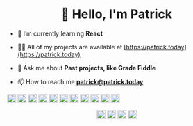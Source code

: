 <h1 align="center">👋 Hello, I'm Patrick</h1>

- 🌱 I’m currently learning **React**

- 👨‍💻 All of my projects are available at [https://patrick.today](https://patrick.today)

- 💬 Ask me about **Past projects, like Grade Fiddle**

- 📫 How to reach me **patrick@patrick.today**

<p align="left"><img src="https://devicons.github.io/devicon/devicon.git/icons/bootstrap/bootstrap-plain.svg" alt="bootstrap" width="20" height="20"/> <img src="https://devicons.github.io/devicon/devicon.git/icons/css3/css3-original-wordmark.svg" alt="css3" width="20" height="20"/> <img src="https://devicons.github.io/devicon/devicon.git/icons/d3js/d3js-original.svg" alt="d3js" width="20" height="20"/> <img src="https://devicons.github.io/devicon/devicon.git/icons/html5/html5-original-wordmark.svg" alt="html5" width="20" height="20"/> <img src="https://devicons.github.io/devicon/devicon.git/icons/java/java-original-wordmark.svg" alt="java" width="20" height="20"/> <img src="https://devicons.github.io/devicon/devicon.git/icons/javascript/javascript-original.svg" alt="javascript" width="20" height="20"/> <img src="https://devicons.github.io/devicon/devicon.git/icons/mysql/mysql-original-wordmark.svg" alt="mysql" width="20" height="20"/> <img src="https://devicons.github.io/devicon/devicon.git/icons/nodejs/nodejs-original-wordmark.svg" alt="nodejs" width="20" height="20"/> <img src="https://devicons.github.io/devicon/devicon.git/icons/python/python-original-wordmark.svg" alt="python" width="20" height="20"/> <img src="https://devicons.github.io/devicon/devicon.git/icons/oracle/oracle-original.svg" alt="oracle" width="20" height="20"/> <img src="https://devicons.github.io/devicon/devicon.git/icons/express/express-original-wordmark.svg" alt="express" width="20" height="20"/></p><p align="center">
<a href="https://linkedin.com/in/patrick-hultquist-7b8564176" target="blank"><img align="center" src="https://cdn.jsdelivr.net/npm/simple-icons@3.0.1/icons/linkedin.svg" alt="patrick-hultquist-7b8564176" height="20" width="20" /></a>
<a href="https://stackoverflow.com/users/10976853" target="blank"><img align="center" src="https://cdn.jsdelivr.net/npm/simple-icons@3.0.1/icons/stackoverflow.svg" alt="10976853" height="20" width="20" /></a>
<a href="https://fb.com/patrickhultquis" target="blank"><img align="center" src="https://cdn.jsdelivr.net/npm/simple-icons@3.0.1/icons/facebook.svg" alt="patrickhultquis" height="20" width="20" /></a>
<a href="https://instagram.com/phultquist" target="blank"><img align="center" src="https://cdn.jsdelivr.net/npm/simple-icons@3.0.1/icons/instagram.svg" alt="phultquist" height="20" width="20" /></a>
</p>

